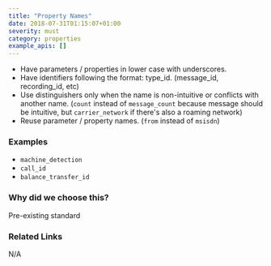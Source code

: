 ```yaml
---
title: "Property Names"
date: 2018-07-31T01:15:07+01:00
severity: must
category: properties
example_apis: []
---
```


- Have parameters / properties in lower case with underscores. 
- Have identifiers following the format: type_id. (message_id, recording_id, etc)
- Use distinguishers only when the name is non-intuitive or conflicts with another name. (`count` instead of `message_count` because message should be intuitive, but `carrier_network` if there's also a roaming network)
- Reuse parameter / property names. (`from` instead of `msisdn`)

### Examples

- `machine_detection`
- `call_id`
- `balance_transfer_id`

### Why did we choose this?

Pre-existing standard

### Related Links

N/A
